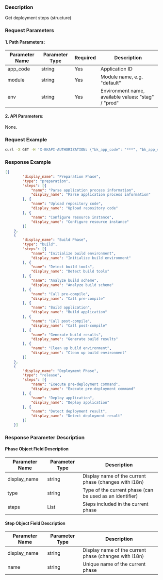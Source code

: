 ### Description
Get deployment steps (structure)

### Request Parameters

#### 1. Path Parameters:

|   Parameter Name   |    Parameter Type  |  Required  |     Description     |
| ------------ | ------------ | ------ | ---------------- |
| app_code   | string | Yes | Application ID |
| module   | string | Yes | Module name, e.g. "default" |
| env | string | Yes | Environment name, available values: "stag" / "prod" |

#### 2. API Parameters:
None.

### Request Example
```bash
curl -X GET -H 'X-BKAPI-AUTHORIZATION: {"bk_app_code": "***", "bk_app_secret": "***", "access_token": "***"}' http://bkapi.example.com/api/bkpaas3/prod/bkapps/applications/{app_code}/modules/{module}/envs/{env}/get_deploy_phases/
```

### Response Example
```json
[{
        "display_name": "Preparation Phase",
        "type": "preparation",
        "steps": [{
            "name": "Parse application process information",
            "display_name": "Parse application process information"
        }, {
            "name": "Upload repository code",
            "display_name": "Upload repository code"
        }, {
            "name": "Configure resource instance",
            "display_name": "Configure resource instance"
        }]
    },
    {
        "display_name": "Build Phase",
        "type": "build",
        "steps": [{
            "name": "Initialize build environment",
            "display_name": "Initialize build environment"
        }, {
            "name": "Detect build tools",
            "display_name": "Detect build tools"
        }, {
            "name": "Analyze build scheme",
            "display_name": "Analyze build scheme"
        }, {
            "name": "Call pre-compile",
            "display_name": "Call pre-compile"
        }, {
            "name": "Build application",
            "display_name": "Build application"
        }, {
            "name": "Call post-compile",
            "display_name": "Call post-compile"
        }, {
            "name": "Generate build results",
            "display_name": "Generate build results"
        }, {
            "name": "Clean up build environment",
            "display_name": "Clean up build environment"
        }]
    },
    {
        "display_name": "Deployment Phase",
        "type": "release",
        "steps": [{
            "name": "Execute pre-deployment command",
            "display_name": "Execute pre-deployment command"
        }, {
            "name": "Deploy application",
            "display_name": "Deploy application"
        }, {
            "name": "Detect deployment result",
            "display_name": "Detect deployment result"
        }]
    }]
```

### Response Parameter Description

#### Phase Object Field Description
|   Parameter Name   |    Parameter Type  |     Description     |
|--------------------|--------------------|---------------------|
| display_name | string | Display name of the current phase (changes with i18n) |
| type | string | Type of the current phase (can be used as an identifier) |
| steps | List | Steps included in the current phase |

#### Step Object Field Description
|   Parameter Name   |    Parameter Type  |     Description     |
|--------------------|--------------------|---------------------|
| display_name | string | Display name of the current phase (changes with i18n) |
| name | string | Unique name of the current phase |